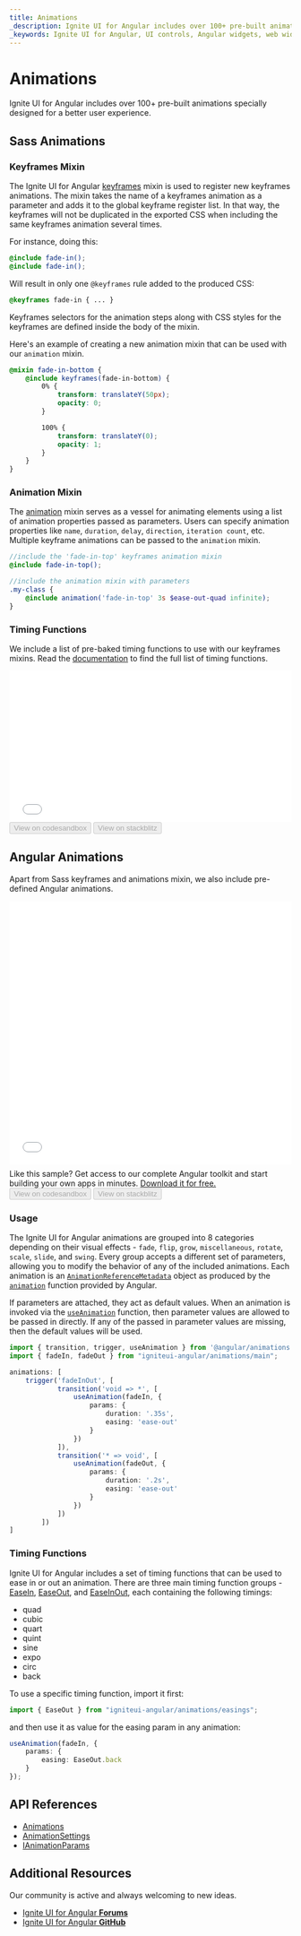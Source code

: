 ```yaml
---
title: Animations
_description: Ignite UI for Angular includes over 100+ pre-built animations specially designed for a better user experience.
_keywords: Ignite UI for Angular, UI controls, Angular widgets, web widgets, UI widgets, Angular, Native Angular Components Suite, Native Angular Controls, Native Angular Components Library, animations
---
```


# Animations
<p class="highlight">Ignite UI for Angular includes over 100+ pre-built animations specially designed for a better user experience.</p>
<div class="divider"></div>

## Sass Animations

### Keyframes Mixin

The Ignite UI for Angular [keyframes]({environment:sassApiUrl}/index.html#mixin-keyframes) mixin is used to register new keyframes animations. The mixin takes the name of a keyframes animation as a parameter and adds it to the global keyframe register list. In that way, the keyframes will not be duplicated in the exported CSS when including the same keyframes animation several times.

For instance, doing this:

```scss
@include fade-in();
@include fade-in();
```

Will result in only one `@keyframes` rule added to the produced CSS:

```css
@keyframes fade-in { ... }
```

Keyframes selectors for the animation steps along with CSS styles for the keyframes are defined inside the body of the mixin.

Here's an example of creating a new animation mixin that can be used with our `animation` mixin.

```scss
@mixin fade-in-bottom {
    @include keyframes(fade-in-bottom) {
        0% {
            transform: translateY(50px);
            opacity: 0;
        }

        100% {
            transform: translateY(0);
            opacity: 1;
        }
    }
} 
```
<div class="divider--half"></div>

### Animation Mixin

The [animation]({environment:sassApiUrl}/index.html#mixin-animation) mixin serves as a vessel for animating elements using a list of animation properties passed as parameters. Users can specify animation properties like `name`, `duration`, `delay`, `direction`, `iteration count`, etc. Multiple keyframe animations can be passed to the `animation` mixin.

```scss
//include the 'fade-in-top' keyframes animation mixin
@include fade-in-top();

//include the animation mixin with parameters
.my-class {
    @include animation('fade-in-top' 3s $ease-out-quad infinite);
}
```
<div class="divider--half"></div>

### Timing Functions

We include a list of pre-baked timing functions to use with our keyframes mixins. Read the [documentation]({environment:sassApiUrl}/index.html) to find the full list of timing functions.

<div class="sample-container loading" style="height: 270px">
    <iframe id="animations-sample-2-iframe" frameborder="0" seamless="" width="100%" height="100%" src="{environment:demosBaseUrl}/theming/animations-sample-2" onload="onSampleIframeContentLoaded(this);"></iframe>
</div>
<div>
<button data-localize="codesandbox" disabled class="codesandbox-btn" data-iframe-id="animations-sample-2-iframe" data-demos-base-url="{environment:demosBaseUrl}">View on codesandbox</button>
<button data-localize="stackblitz" disabled class="stackblitz-btn" data-iframe-id="animations-sample-2-iframe" data-demos-base-url="{environment:demosBaseUrl}">View on stackblitz</button>
</div>
<div class="divider--half"></div>

## Angular Animations

Apart from Sass keyframes and animations mixin, we also include pre-defined Angular animations.

<div class="divider--half"></div>

<div class="sample-container loading" style="height: 470px">
    <iframe id="animations-sample-1-iframe" frameborder="0" seamless="" width="100%" height="100%" src="{environment:demosBaseUrl}/theming/animations-sample-1" onload="onSampleIframeContentLoaded(this);"></iframe>
</div>
<p style="margin: 0; padding-top: 0.5rem">Like this sample? Get access to our complete Angular toolkit and start building your own apps in minutes. <a class="no-external-icon mchNoDecorate trackCTA" target="_blank" href="https://www.infragistics.com/products/ignite-ui-angular/download" data-xd-ga-action="Download" data-xd-ga-label="Ignite UI for Angular">Download it for free.</a></p>
<div>
<button data-localize="codesandbox" disabled class="codesandbox-btn" data-iframe-id="animations-sample-1-iframe" data-demos-base-url="{environment:demosBaseUrl}">View on codesandbox</button>
<button data-localize="stackblitz" disabled class="stackblitz-btn" data-iframe-id="animations-sample-1-iframe" data-demos-base-url="{environment:demosBaseUrl}">View on stackblitz</button>
</div>

### Usage

The Ignite UI for Angular animations are grouped into 8 categories depending on their visual effects - `fade`, `flip`, `grow`, `miscellaneous`, `rotate`, `scale`, `slide`, and `swing`. Every group accepts a different set of parameters, allowing you to modify the behavior of any of the included animations. Each animation is an [`AnimationReferenceMetadata`](https://angular.io/api/animations/AnimationReferenceMetadata) object as produced by the [`animation`](https://angular.io/api/animations/animation) function provided by Angular.

If parameters are attached, they act as default values. When an animation is invoked via the [`useAnimation`](https://angular.io/api/animations/useAnimation) function, then parameter values are allowed to be passed in directly. If any of the passed in parameter values are missing, then the default values will be used.

``` typescript
import { transition, trigger, useAnimation } from '@angular/animations';
import { fadeIn, fadeOut } from "igniteui-angular/animations/main";

animations: [
    trigger('fadeInOut', [
            transition('void => *', [
                useAnimation(fadeIn, {
                    params: {
                        duration: '.35s',
                        easing: 'ease-out'
                    }
                })
            ]),
            transition('* => void', [
                useAnimation(fadeOut, {
                    params: {
                        duration: '.2s',
                        easing: 'ease-out'
                    }
                })
            ])
        ])
]
```

### Timing Functions

Ignite UI for Angular includes a set of timing functions that can be used to ease in or out an animation. There are three main timing function groups - [EaseIn]({environment:angularApiUrl}/enums/easein.html), [EaseOut]({environment:angularApiUrl}/enums/easeout.html), and [EaseInOut]({environment:angularApiUrl}/enums/easeinout.html), each containing the following timings:
  - quad
  - cubic
  - quart
  - quint
  - sine
  - expo
  - circ
  - back

To use a specific timing function, import it first:

``` typescript 
import { EaseOut } from "igniteui-angular/animations/easings";
```
and then use it as value for the easing param in any animation:

``` typescript
useAnimation(fadeIn, {
    params: {
        easing: EaseOut.back
    }
});
```

## API References
<div class="divider"></div>

* [Animations]({environment:sassApiUrl}/index.html)
* [AnimationSettings]({environment:angularApiUrl}/interfaces/animationsettings.html)
* [IAnimationParams]({environment:angularApiUrl}/interfaces/ianimationparams.html)

## Additional Resources
<div class="divider--half"></div>

Our community is active and always welcoming to new ideas.

* [Ignite UI for Angular **Forums**](https://www.infragistics.com/community/forums/f/ignite-ui-for-angular)
* [Ignite UI for Angular **GitHub**](https://github.com/IgniteUI/igniteui-angular)
